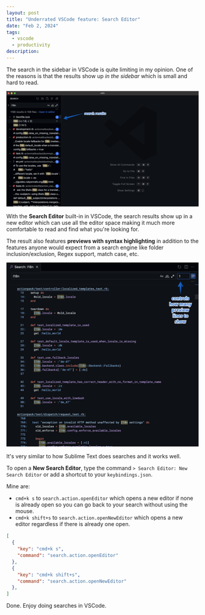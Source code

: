 ```yaml
---
layout: post
title: "Underrated VSCode feature: Search Editor"
date: "Feb 2, 2024"
tags:
  - vscode
  - productivity
description:
---
```


The search in the sidebar in VSCode is quite limiting in my opinion. One of the reasons is that the results show up *in the sidebar* which is small and hard to read.

![Using the search in the sidebar to search for I18n in Rails](/assets/images/posts/vscode-sidebar-search.png)

With the **Search Editor** built-in in VSCode, the search results show up in a new editor which can use all the editor space making it much more comfortable to read and find what you're looking for.

The result also features **previews with syntax highlighting** in addition to the features anyone would expect from a search engine like folder inclusion/exclusion, Regex support, match case, etc.

![Using the search editor to search for I18n in Rails](/assets/images/posts/vscode-search-editor.png)

It's very similar to how Sublime Text does searches and it works well.

To open a **New Search Editor**, type the command `> Search Editor: New Search Editor` or add a shortcut to your `keybindings.json`.

Mine are:
- `cmd+k s` to `search.action.openEditor` which opens a new editor if none is already open so you can go back to your search without using the mouse.
- `cmd+k shift+s` to `search.action.openNewEditor` which opens a new editor regardless if there is already one open.



```json
[
  {
    "key": "cmd+k s",
    "command": "search.action.openEditor"
  },
  {
    "key": "cmd+k shift+s",
    "command": "search.action.openNewEditor"
  },
]
```


Done. Enjoy doing searches in VSCode.